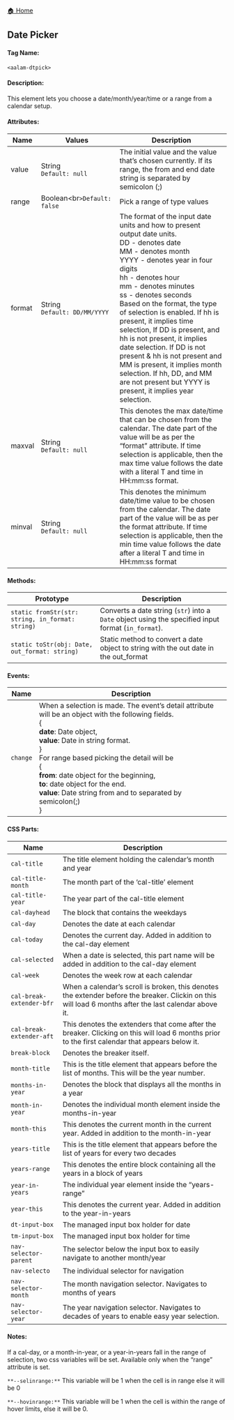 [🏠 Home](https://github.com/Akilanan/aalam-wc/tree/master/doc)
## Date Picker
#### Tag Name:

`<aalam-dtpick>`

#### Description:

This element lets you choose a date/month/year/time or a range from a calendar setup.

#### Attributes:
| Name   | Values | Description |
|--------|--------|-------------|
| value | String<br>`Default: null` | The initial value and the value that’s chosen currently. If its range, the from and end date string is separated by semicolon (;) |
| range | Boolean<br`>Default: false` | Pick a range of type values |
| format | String<br>`Default: DD/MM/YYYY` | The format of the input date units and how to present output date units.<br>DD - denotes date<br>MM - denotes month<br>YYYY - denotes year in four digits<br>hh - denotes hour<br>mm - denotes minutes<br>ss - denotes seconds<br>Based on the format, the type of selection is enabled. If hh is present, it implies time selection, If DD is present, and hh is not present, it implies date selection. If DD is not present & hh is not present and MM is present, it implies month selection. If hh, DD, and MM are not present but YYYY is present, it implies year selection. |
| maxval | String<br>`Default: null` | This denotes the max date/time that can be chosen from the calendar. The date part of the value will be as per the “format” attribute. If time selection is applicable, then the max time value follows the date with a literal T and time in HH:mm:ss format. |
| minval | String<br>`Default: null` | This denotes the minimum date/time value to be chosen from the calendar. The date part of the value will be as per the format attribute. If time selection is applicable, then the min time value follows the date after a literal T and time in HH:mm:ss format |



#### Methods:
| Prototype                                        | Description |
|--------------------------------------------------|-------------|
| `static fromStr(str: string, in_format: string)` | Converts a date string (`str`) into a `Date` object using the specified input format (`in_format`). |
| `static toStr(obj: Date, out_format: string)`    |Static method to convert a date object to string with the out date in the out_format |

#### Events:
| Name     | Description |
|----------|-------------|
| `change` | When a selection is made. The event’s detail attribute will be an object with the following fields.<br>{<br>**date**: Date object,<br>**value**: Date in string format.<br>}<br>For range based picking the detail will be<br>{<br>**from**: date object for the beginning,<br>**to**: date object for the end.<br>**value**: Date string from and to separated by semicolon(;)<br>}|

#### CSS Parts:
| Name                    | Description |
|-------------------------|-------------|
| `cal-title`              | The title element holding the calendar’s month and year |
| `cal-title-month`        | The month part of the ‘cal-title’ element |
| `cal-title-year`          | The year part of the cal-title element |
| `cal-dayhead`             | The block that contains the weekdays |
| `cal-day`                | Denotes the date at each calendar |
| `cal-today `              | Denotes the current day. Added in addition to the cal-day element |
| `cal-selected`            | When a date is selected, this part name will be added in addition to the cal-day element |
| `cal-week  `              | Denotes the week row at each calendar |
| `cal-break-extender-bfr`  | When a calendar’s scroll is broken, this denotes the extender before the breaker. Clickin on this will load 6 months after the last calendar above it. |
| `cal-break-extender-aft`  | This denotes the extenders that come after the breaker. Clicking on this will load 6 months prior to the first calendar that appears below it. |
| `break-block `            | Denotes the breaker itself. |
| `month-title `            | This is the title element that appears before the list of months. This will be the year number. |
| `months-in-year `         | Denotes the block that displays all the months in a year |
| `month-in-year`           | Denotes the individual month element inside the months-in-year |
| `month-this  `            | This denotes the current month in the current year. Added in addition to the month-in-year |
| `years-title `            | This is the title element that appears before the list of years for every two decades |
| `years-range `            | This denotes the entire block containing all the years in a block of years |
| `year-in-years `          | The individual year element inside the “years-range” |
| `year-this `              | This denotes the current year. Added in addition to the year-in-years |
| `dt-input-box `          | The managed input box holder for date |
| `tm-input-box `           | The managed input box holder for time |
| `nav-selector-parent `    | The selector below the input box to easily navigate to another month/year |
| `nav-selecto`            | The individual selector for navigation |
| `nav-selector-month `     | The month navigation selector. Navigates to months of years |
| `nav-selector-year `      | The year navigation selector. Navigates to decades of years to enable easy year selection. |

#### Notes:

If a cal-day, or a month-in-year, or a year-in-years fall in the range of selection, two css variables will be set. Available only when the “range” attribute is set.

`**--selinrange:**` This variable will be 1 when the cell is in range else it will be 0

`**--hovinrange:**` This variable will be 1 when the cell is within the range of hover limits, else it will be 0.
